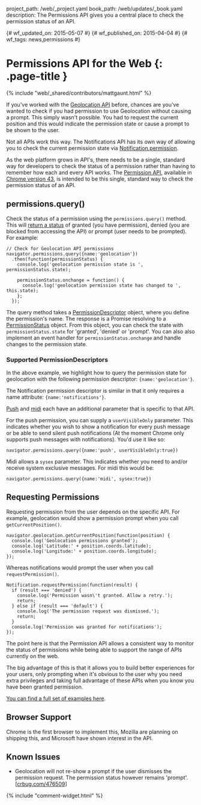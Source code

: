 project_path: /web/_project.yaml
book_path: /web/updates/_book.yaml
description: The Permissions API gives you a central place to check the permission status of an API.

{# wf_updated_on: 2015-05-07 #}
{# wf_published_on: 2015-04-04 #}
{# wf_tags: news,permissions #}

# Permissions API for the Web {: .page-title }

{% include "web/_shared/contributors/mattgaunt.html" %}

If you've worked with the [Geolocation
API](https://developer.mozilla.org/en-US/docs/Web/API/Geolocation/Using_geolocation)
before, chances are you've wanted to check if you had permission to use
Geolocation without causing a prompt. This simply wasn't possible. You had to request the current position and this would indicate the permission state or cause a prompt to be shown to the user.  

Not all APIs work this way. The Notifications API has its own way of allowing
you to check the current permission state via
[Notification.permission](https://notifications.spec.whatwg.org/#permission).

As the web platform grows in API's, there needs to be a single, standard way for
developers to check the status of a permission rather than having to remember
how each and every API works. The [Permission
API](https://w3c.github.io/permissions/), available in [Chrome version 43](https://www.chromestatus.com/feature/6376494003650560), is
intended to be this single, standard way to check the permission status of an API.

## permissions.query()

Check the status of a permission using the `permissions.query()` method. This will
[return a status](https://w3c.github.io/permissions/#h-status-of-a-permission) of granted (you have permission), denied (you are blocked from
accessing the API) or
prompt (user needs
to be prompted). For example:


    // Check for Geolocation API permissions  
    navigator.permissions.query({name:'geolocation'})
      .then(function(permissionStatus) {  
        console.log('geolocation permission state is ', permissionStatus.state);
    
        permissionStatus.onchange = function() {  
          console.log('geolocation permission state has changed to ', this.state);
        };
      });
    

The query method takes a
[PermissionDescriptor](https://w3c.github.io/permissions/#h-permission-descriptor)
object, where you define the permission's name. The response is a Promise
resolving to a
[PermissionStatus](https://w3c.github.io/permissions/#idl-def-PermissionStatus)
object. From this object, you can check the state with `permissionStatus.state`
for 'granted', 'denied' or 'prompt'. You can also also implement an event
handler for `permissionStatus.onchange` and handle changes to the permission
state.

### Supported PermissionDescriptors

In the above example, we highlight how to query the permission state for
geolocation with the following permission descriptor: `{name:'geolocation'}`.  

The Notification permission descriptor is similar in that it only requires a
name attribute: `{name:'notifications'}`.

[Push](https://w3c.github.io/permissions/#h-push) and
[midi](https://w3c.github.io/permissions/#h-midi) each have an additional
parameter that is specific to that API.

For the push permission, you can supply a `userVisibleOnly` parameter.
This indicates whether you wish to show a notification for every push message
or be able to send silent push notifications (At the moment Chrome only
supports push messages with notifications). You'd use it like so:


    navigator.permissions.query({name:'push', userVisibleOnly:true})
    

Midi allows a `sysex` parameter. This indicates whether you need to and/or receive
system exclusive messages. For midi this would be:


    navigator.permissions.query({name:'midi', sysex:true})
    

## Requesting Permissions

Requesting permission from the user depends on the specific API. For example,
geolocation would show a permission prompt when you call `getCurrentPosition()`.


    navigator.geolocation.getCurrentPosition(function(position) {  
      console.log('Geolocation permissions granted');  
      console.log('Latitude:' + position.coords.latitude);  
      console.log('Longitude:' + position.coords.longitude);  
    });
    

Whereas notifications would prompt the user when you call `requestPermission()`.


    Notification.requestPermission(function(result) {  
      if (result === 'denied') {  
        console.log('Permission wasn\'t granted. Allow a retry.');  
        return;  
      } else if (result === 'default') {  
        console.log('The permission request was dismissed.');  
        return;  
      }  
      console.log('Permission was granted for notifications');  
    });
    

The point here is that the Permission API allows a consistent way to monitor the
status of permissions while being able to support the range of APIs currently on
the web.

The big advantage of this is that it allows you to build better experiences for
your users, only prompting when it's obvious to the user why you need extra
privileges and taking full advantage of these APIs when you know you have been
granted permission.

[You can find a full set of examples
here](https://googlechrome.github.io/samples/permissions/).

## Browser Support

Chrome is the first browser to implement this, Mozilla are planning on shipping
this, and Microsoft have shown interest in the API.

## Known Issues

* Geolocation will not re-show a prompt if the user dismisses the permission
  request. The permission status however remains 'prompt'.
  [[crbug.com/476509](http://crbug.com/476509)]


{% include "comment-widget.html" %}
